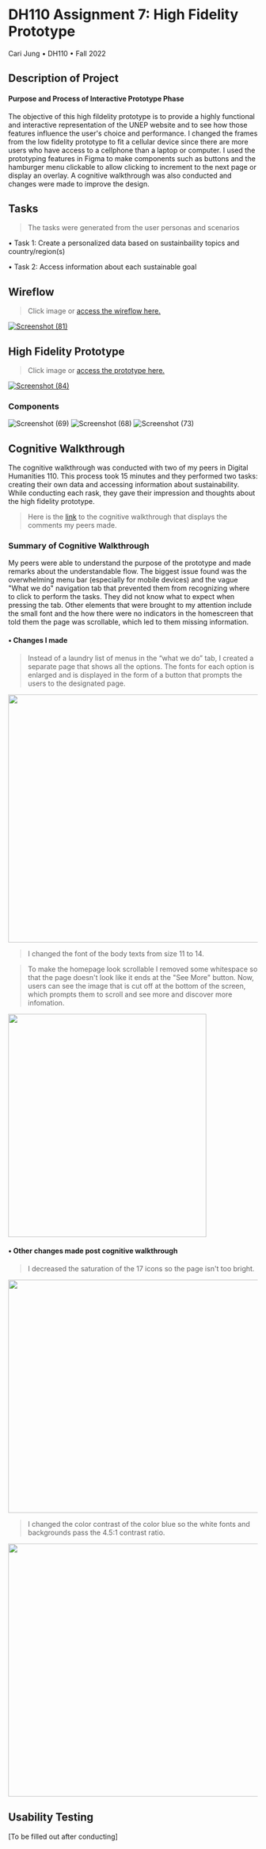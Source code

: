 # DH110 Assignment 7: High Fidelity Prototype
Cari Jung • DH110 • Fall 2022

## Description of Project
#### Purpose and Process of Interactive Prototype Phase
The objective of this high fildelity prototype is to provide a highly functional and interactive representation of the UNEP website and to see how those features influence the user's choice and performance. I changed the frames from the low fidelity prototype to fit a cellular device since there are more users who have access to a cellphone than a laptop or computer. I used the prototyping features in Figma to make components such as buttons and the hamburger menu clickable to allow clicking to increment to the next page or display an overlay. A cognitive walkthrough was also conducted and changes were made to improve the design. 

## Tasks
>  The tasks were generated from the user personas and scenarios 

• Task 1: Create a personalized data based on sustainbaility topics and country/region(s)

• Task 2: Access information about each sustainable goal

## Wireflow 
> Click image or [access the wireflow here.](https://www.figma.com/file/YgUavzJwlZkIgQS3IA7pNk/DH110--Assignment-7%3A-High-Fidelity-Prototype?node-id=0%3A1&t=g7YPsIS6sARE1aym-1) 

[![Screenshot (81)](https://user-images.githubusercontent.com/114601962/202093313-322d7cf7-a05f-4855-97b2-280e8740d65c.png)](https://www.figma.com/file/YgUavzJwlZkIgQS3IA7pNk/DH110--Assignment-7%3A-High-Fidelity-Prototype?node-id=0%3A1&t=g7YPsIS6sARE1aym-1)

## High Fidelity Prototype 
> Click image or [access the prototype here.](https://www.figma.com/proto/YgUavzJwlZkIgQS3IA7pNk/DH110--Assignment-7%3A-High-Fidelity-Prototype?node-id=1%3A300&scaling=scale-down&page-id=0%3A1&starting-point-node-id=1%3A300)

[![Screenshot (84)](https://user-images.githubusercontent.com/114601962/202095004-d126a08a-3942-461e-bc53-9c615c3c3ad1.png)](https://www.figma.com/proto/YgUavzJwlZkIgQS3IA7pNk/DH110--Assignment-7%3A-High-Fidelity-Prototype?node-id=1%3A300&scaling=scale-down&page-id=0%3A1&starting-point-node-id=1%3A300)

### Components
![Screenshot (69)](https://user-images.githubusercontent.com/114601962/202027876-17c3b67d-7f06-404e-bb00-0795cb738a81.png)
![Screenshot (68)](https://user-images.githubusercontent.com/114601962/202028611-25b6f949-b286-4d63-b79f-1ba7f4612092.png)
![Screenshot (73)](https://user-images.githubusercontent.com/114601962/202028753-c043fe6f-e7d4-4d69-882e-8e07115360b4.png)


## Cognitive Walkthrough
The cognitive walkthrough was conducted with two of my peers in Digital Humanities 110. This process took 15 minutes and they performed two tasks: creating their own data and accessing information about sustainability. While conducting each rask, they gave their impression and thoughts about the high fidelity prototype. 

>Here is the [link](https://docs.google.com/document/d/1ck9x-QYbQ0hModiI80cJq1OSeZMLF6N7SrOoUZfEdGE/edit?usp=sharing) to the cognitive walkthrough that displays the comments my peers made. 

### Summary of Cognitive Walkthrough
My peers were able to understand the purpose of the prototype and made remarks about the understandable flow. The biggest issue found was the overwhelming menu bar (especially for mobile devices) and the vague "What we do" navigation tab that prevented them from recognizing where to click to perform the tasks. They did not know what to expect when pressing the tab. Other elements that were brought to my attention include the small font and the how there were no indicators in the homescreen that told them the page was scrollable, which led to them missing information.   

#### • Changes I made
> Instead of a laundry list of menus in the “what we do” tab, I created a separate page that shows all the options. The fonts for each option is enlarged and is displayed in the form of a button that prompts the users to the designated page. 

<img src="https://user-images.githubusercontent.com/114601962/202966129-8ca9fd6c-40f6-4ee9-9f90-b21a80c7901e.png" width ="610" height="500">

> I changed the font of the body texts from size 11 to 14. 

> To make the homepage look scrollable I removed some whitespace so that the page doesn't look like it ends at the "See More" button. Now, users can see the image that is cut off at the bottom of the screen, which prompts them to scroll and see more and discover more infomation. 

<img src="https://user-images.githubusercontent.com/114601962/202967930-58220cc5-f840-434f-99b5-f1a950ce724b.png" width="400" height="450">

#### • Other changes made post cognitive walkthrough
> I decreased the saturation of the 17 icons so the page isn't too bright. 

<img src="https://user-images.githubusercontent.com/114601962/202967122-418b136a-74f2-4717-b5e6-ef70c047fcc1.png" width="780" height="470">

> I changed the color contrast of the color blue so the white fonts and backgrounds pass the 4.5:1 contrast ratio.  

<img src="https://user-images.githubusercontent.com/114601962/202967570-3552b507-ee48-44df-ad62-65fd3ca8b7a5.png" width="590" height="510">

## Usability Testing 

[To be filled out after conducting]

